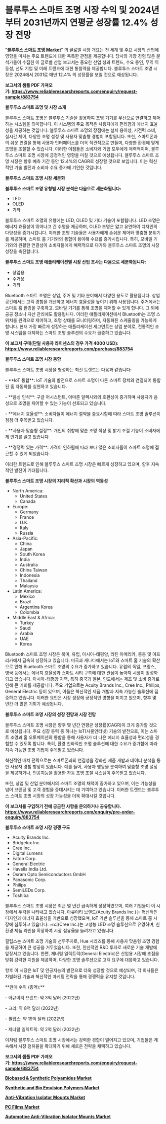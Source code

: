 <p><h1>블루투스 스마트 조명 시장 수익 및 2024년부터 2031년까지 연평균 성장률 12.4% 성장 전망</h1></p><p>"<strong><a href="https://www.reliableresearchreports.com/bluetooth-smart-lighting-r883754?utm_campaign=106&utm_medium=7&utm_source=Github&utm_content=ia&utm_term=16122024&utm_id=bluetooth-smart-lighting">블루투스 스마트 조명 Market</a></strong>" 의 글로벌 시장 개요는 전 세계 및 주요 시장의 산업에 영향을 미치는 주요 트렌드에 대한 독특한 관점을 제공합니다. 당사의 가장 경험 많은 분석가들이 수집한 이 글로벌 산업 보고서는 중요한 산업 성과 트렌드, 수요 동인, 무역 역동성, 선도 기업 및 미래 트렌드에 대한 통찰력을 제공합니다. 블루투스 스마트 조명 시장은 2024에서 2031로 매년 12.4% 의 성장률을 보일 것으로 예상됩니다.&nbsp;</p>
<p><strong>보고서의 샘플 PDF 가져오기:&nbsp;<a href="https://www.reliableresearchreports.com/enquiry/request-sample/883754?utm_campaign=106&utm_medium=7&utm_source=Github&utm_content=ia&utm_term=16122024&utm_id=bluetooth-smart-lighting">https://www.reliableresearchreports.com/enquiry/request-sample/883754</a></strong></p>
<p><strong>블루투스 스마트 조명 및 시장 소개</strong></p>
<p><p>블루투스 스마트 조명은 블루투스 기술을 활용하여 조명 기기를 무선으로 연결하고 제어하는 시스템을 의미합니다. 이 시스템의 주요 목적은 사용자에게 편리함과 에너지 효율성을 제공하는 것입니다. 블루투스 스마트 조명의 장점에는 설치 용이성, 저전력 소비, 실시간 제어, 다양한 조명 설정 및 사용자 맞춤형 경험이 포함됩니다. 또한, 스마트폰과의 쉬운 연결을 통해 사용자 인터페이스를 더욱 직관적으로 만들며, 다양한 환경에 맞게 조명을 조절할 수 있습니다. 이러한 이점들은 소비자와 기업 모두에게 매력적이며, 블루투스 스마트 조명 시장에 긍정적인 영향을 미칠 것으로 예상됩니다. 블루투스 스마트 조명 시장은 향후 예측 기간 동안 12.4%의 CAGR로 성장할 것으로 보입니다. 이는 혁신적인 기술 발전과 소비자 수요 증가에 기인한 것입니다.</p></p>
<p><strong>블루투스 스마트 조명 시장 세분화</strong></p>
<p><strong>블루투스 스마트 조명 유형별 시장 분석은 다음으로 세분화됩니다:</strong></p>
<p><ul><li>LED</li><li>OLED</li><li>기타</li></ul></p>
<p><p>블루투스 스마트 조명의 유형에는 LED, OLED 및 기타 기술이 포함됩니다. LED 조명은 에너지 효율성이 뛰어나고 긴 수명을 제공하며, OLED 조명은 얇고 유연하여 디자인의 다양성을 증가시킵니다. 이러한 조명 기술들은 사용자에게 손쉬운 제어와 맞춤형 분위기를 제공하며, 스마트 홈 기기와의 통합이 용이해 수요를 증가시킵니다. 특히, 모바일 기기와의 원활한 연결성이 소비자들에게 매력적으로 다가와 블루투스 스마트 조명의 시장 성장을 촉진합니다.</p></p>
<p><strong>블루투스 스마트 조명 애플리케이션별 시장 산업 조사는 다음으로 세분화됩니다:</strong></p>
<p><ul><li>상업용</li><li>주거용</li><li>기타</li></ul></p>
<p><p>Bluetooth 스마트 조명은 상업, 주거 및 기타 분야에서 다양한 용도로 활용됩니다. 상업 공간에서는 고객 경험을 개선하고 에너지 효율성을 높이기 위해 사용됩니다. 주거에서는 스마트 홈 환경을 구축하고, 모바일 기기를 통해 조명을 제어할 수 있게 합니다. 그 외에 공공 장소나 자산 관리에도 활용됩니다. 이러한 애플리케이션에서 Bluetooth는 조명 스위치를 원격으로 제어하고, 조명 상태를 모니터링하며, 자동화된 스케줄링을 가능하게 합니다. 현재 가장 빠르게 성장하는 애플리케이션 세그먼트는 상업 분야로, 전통적인 조명 시스템을 대체하는 스마트 조명 솔루션의 수요가 급증하고 있습니다.</p></p>
<p><strong>이 보고서 구매(단일 사용자 라이센스의 경우 가격 4000 USD): <a href="https://www.reliableresearchreports.com/purchase/883754?utm_campaign=106&utm_medium=7&utm_source=Github&utm_content=ia&utm_term=16122024&utm_id=bluetooth-smart-lighting">https://www.reliableresearchreports.com/purchase/883754</a></strong></p>
<p><strong>블루투스 스마트 조명 시장 동향</strong></p>
<p><p>블루투스 스마트 조명 시장을 형성하는 최신 트렌드는 다음과 같습니다:</p><p>- **IoT 통합**: IoT 기술의 발전으로 스마트 조명이 다른 스마트 장치와 연결되어 통합된 홈 자동화를 실현하고 있습니다.</p><p>- **음성 인식**: 구글 어시스턴트, 아마존 알렉사와의 호환성이 증가하며 사용자가 음성으로 조명을 제어할 수 있는 기능이 선호되고 있습니다.</p><p>- **에너지 효율성**: 소비자들이 에너지 절약을 중요시함에 따라 스마트 조명 솔루션이 점점 더 주목받고 있습니다.</p><p>- **사용자 맞춤형 설정**: 개인의 취향에 맞춘 조명 색상 및 밝기 조절 기능이 소비자에게 인기를 끌고 있습니다.</p><p>- **경쟁력 있는 가격**: 가격이 인하됨에 따라 보다 많은 소비자들이 스마트 조명에 접근할 수 있게 되었습니다.</p><p>이러한 트렌드로 인해 블루투스 스마트 조명 시장은 빠르게 성장하고 있으며, 향후 지속적인 발전이 기대됩니다.</p></p>
<p><strong>블루투스 스마트 조명 시장의 지리적 확산과 시장의 역동성</strong></p>
<p><ul>
    <li>
        North America:
        <ul>
            <li>United States</li>
            <li>Canada</li>
        </ul>
    </li>
    <li>
        Europe:
        <ul>
            <li>Germany</li>
            <li>France</li>
            <li>U.K.</li>
            <li>Italy</li>
            <li>Russia</li>
        </ul>
    </li>
    <li>
        Asia-Pacific:
        <ul>
            <li>China</li>
            <li>Japan</li>
            <li>South Korea</li>
            <li>India</li>
            <li>Australia</li>
            <li>China Taiwan</li>
            <li>Indonesia</li>
            <li>Thailand</li>
            <li>Malaysia</li>
        </ul>
    </li>
    <li>
        Latin America:
        <ul>
            <li>Mexico</li>
            <li>Brazil</li>
            <li>Argentina Korea</li>
            <li>Colombia</li>
        </ul>
    </li>
    <li>
        Middle East & Africa:
        <ul>
            <li>Turkey</li>
            <li>Saudi</li>
            <li>Arabia</li>
            <li>UAE</li>
            <li>Korea</li>
        </ul>
    </li>
    </ul></p>
<p><p>Bluetooth 스마트 조명 시장은 북미, 유럽, 아시아-태평양, 라틴 아메리카, 중동 및 아프리카에서 급속히 성장하고 있습니다. 미국과 캐나다에서는 IoT와 스마트 홈 기술의 확산으로 인해 Bluetooth 스마트 조명의 수요가 증가하고 있습니다. 유럽의 독일, 프랑스, 영국 등에서는 에너지 효율성과 스마트 시티 구축에 대한 관심이 높아져 시장이 활성화되고 있습니다. 아시아-태평양 지역, 특히 중국과 일본, 인도에서는 제조 및 소비 증가로 인해 큰 기회를 제공합니다. 주요 기업으로는 Acuity Brands Inc., Cree Inc., Philips, General Electric 등이 있으며, 이들은 혁신적인 제품 개발과 지속 가능한 솔루션에 집중하고 있습니다. 이러한 요인은 시장 성장에 긍정적인 영향을 미치고 있으며, 향후 몇 년간 더 많은 기회가 예상됩니다.</p></p>
<p><strong>블루투스 스마트 조명 시장의 성장 전망과 시장 전망</strong></p>
<p><p>블루투스 스마트 조명 시장은 향후 몇 년간 연평균 성장률(CAGR)이 크게 증가할 것으로 예상됩니다. 주요 성장 동력 중 하나는 IoT(사물인터넷) 기술의 발전으로, 이는 스마트 조명과 홈 오토메이션의 통합을 통해 사용자가 더 나은 에너지 효율성과 편리성을 경험할 수 있도록 합니다. 특히, 환경 친화적인 조명 솔루션에 대한 수요가 증가함에 따라 지속 가능한 조명 기법이 주목받고 있습니다.</p><p>혁신적인 배치 전략으로는 스마트폰과의 연결성을 강화한 제품 개발과 데이터 분석을 통한 사용자 경험 향상이 있습니다. 예를 들어, 사용자 행동을 분석하여 맞춤형 조명 설정을 제공하거나, 인공지능을 활용한 자동 조명 조절 시스템이 주목받고 있습니다. </p><p>또한, 상업 및 산업 분야에서의 스마트 조명의 채택이 증가하고 있으며, 이는 기능성을 넘어 브랜딩 및 고객 경험을 증대시키는 데 기여하고 있습니다. 이러한 트렌드는 블루투스 스마트 조명 시장의 성장 가능성을 더욱 확대시킬 것입니다.</p></p>
<p><strong>이 보고서를 구입하기 전에 궁금한 사항을 문의하거나 공유합니다. <a href="https://www.reliableresearchreports.com/enquiry/pre-order-enquiry/883754?utm_campaign=106&utm_medium=7&utm_source=Github&utm_content=ia&utm_term=16122024&utm_id=bluetooth-smart-lighting">https://www.reliableresearchreports.com/enquiry/pre-order-enquiry/883754</a></strong></p>
<p><strong>블루투스 스마트 조명 시장 경쟁 구도</strong></p>
<p><ul><li>Acuity Brands Inc.</li><li>Bridgelux Inc.</li><li>Cree Inc.</li><li>Digital Lumens</li><li>Eaton Corp.</li><li>General Electric</li><li>Havells India Ltd.</li><li>Osram Opto Semiconductors GmbH</li><li>Panasonic Corp.</li><li>Philips</li><li>SemiLEDs Corp.</li><li>Toshiba</li></ul></p>
<p><p>블루투스 스마트 조명 시장은 최근 몇 년간 급속하게 성장하였으며, 여러 기업들이 이 시장에서 두각을 나타내고 있습니다. 아큐이티 브랜드(Acuity Brands Inc.)는 혁신적인 디자인과 에너지 효율성을 기반으로 성장했으며, IoT 기반 솔루션을 통해 스마트 홈 시장에 침투하고 있습니다. 크리(Cree Inc.)는 고성능 LED 조명 솔루션으로 유명하며, 친환경 제품 라인을 확장하여 시장 점유율을 늘려가고 있습니다.</p><p>필립스는 스마트 조명 기술의 선두주자로, Hue 시리즈를 통해 사용자 맞춤형 조명 경험을 제공하여 큰 성공을 거두었습니다. 또한, 헌신적인 R&D 투자로 새로운 기술 개발에 앞장서고 있습니다. 한편, 제너럴 일렉트릭(General Electric)은 산업용 시장에 초점을 맞춰 강력한 지원을 제공하며, 다양한 조명 솔루션으로 고객 요구에 대응하고 있습니다.</p><p>향후 이 시장은 IoT 및 인공지능의 발전으로 더욱 성장할 것으로 예상되며, 각 회사들은 차별화된 기술과 혁신적인 마케팅 전략을 통해 경쟁력을 유지할 것입니다.</p><p>**판매 수익 (총액):**</p><p>- 아큐이티 브랜드: 약 3억 달러 (2022년)</p><p>- 크리: 약 8억 달러 (2022년)</p><p>- 필립스: 약 19억 달러 (2022년)</p><p>- 제너럴 일렉트릭: 약 2억 달러 (2022년) </p><p>이처럼 블루투스 스마트 조명 시장에서는 강력한 경합이 벌어지고 있으며, 기업들은 계속해서 시장 점유율을 확대하기 위해 새로운 전략을 채택하고 있습니다.</p></p>
<p><strong>보고서의 샘플 PDF 가져오기:&nbsp;<a href="https://www.reliableresearchreports.com/enquiry/request-sample/883754?utm_campaign=106&utm_medium=7&utm_source=Github&utm_content=ia&utm_term=16122024&utm_id=bluetooth-smart-lighting">https://www.reliableresearchreports.com/enquiry/request-sample/883754</a></strong></p>
<p><strong><p><a href="https://www.linkedin.com/pulse/global-biobased-synthetic-polyamides-market-study-2024-2031-gvh4c?utm_campaign=106&utm_medium=7&utm_source=Github&utm_content=ia&utm_term=16122024&utm_id=bluetooth-smart-lighting">Biobased & Synthetic Polyamides Market</a></p><p><a href="https://www.linkedin.com/pulse/future-trends-growth-prospects-synthetic-bio-emulsion-polymers-hhu9c?utm_campaign=106&utm_medium=7&utm_source=Github&utm_content=ia&utm_term=16122024&utm_id=bluetooth-smart-lighting">Synthetic and Bio Emulsion Polymers Market</a></p><p><a href="https://github.com/nathandecarvalho/Market-Research-Report-List-5/blob/main/anti-vibration-isolator-mounts-market.md?utm_campaign=106&utm_medium=7&utm_source=Github&utm_content=ia&utm_term=16122024&utm_id=bluetooth-smart-lighting">Anti-Vibration Isolator Mounts Market</a></p><p><a href="https://www.linkedin.com/pulse/p-factrackr-ho6he?utm_campaign=106&utm_medium=7&utm_source=Github&utm_content=ia&utm_term=16122024&utm_id=bluetooth-smart-lighting">PC Films Market</a></p><p><a href="https://github.com/DixieGrimes/Market-Research-Report-List-1/blob/main/automotive-anti-vibration-isolator-mounts-market.md?utm_campaign=106&utm_medium=7&utm_source=Github&utm_content=ia&utm_term=16122024&utm_id=bluetooth-smart-lighting">Automotive Anti-Vibration Isolator Mounts Market</a></p></strong></p>
<p></p>